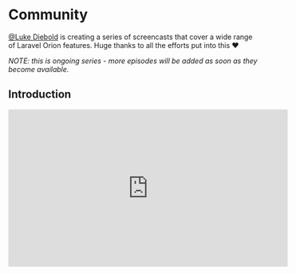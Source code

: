 # Community

[@Luke Diebold](https://twitter.com/LukeDiebold) is creating a series of screencasts that cover a wide range of Laravel Orion features. Huge thanks to all the efforts put into this ❤️ 

*NOTE: this is ongoing series - more episodes will be added as soon as they become available.*

## Introduction

<iframe width="560" height="315" src="https://www.youtube.com/embed/x3h6HwQNN38" frameborder="0" allow="accelerometer; autoplay; clipboard-write; encrypted-media; gyroscope; picture-in-picture" allowfullscreen></iframe>